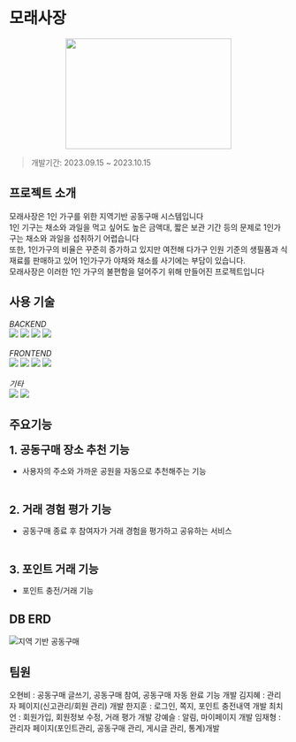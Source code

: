 # 모래사장

<p align="center">
<img src="https://github.com/hyeon0678/moraeSajang/assets/115452850/8ad16dfa-b48f-4038-9bb4-f8f1b636d1d2" width="300" height="200"/>
</p>

> 개발기간: 2023.09.15 ~ 2023.10.15


## 프로젝트 소개
모래사장은 1인 가구를 위한 지역기반 공동구매 시스템입니다<br/>
1인 기구는 채소와 과일을 먹고 싶어도 높은 금액대, 짧은 보관 기간 등의 문제로 1인가구는 채소와 과일을 섭취하기 어렵습니다<br/>
또한, 1인가구의 비율은 꾸준히 증가하고 있지만 여전해 다가구 인원 기준의 생필품과 식재료를 판매하고 있어 1인가구가 야채와 채소를 사기에는 부담이 있습니다.<br/>
모래사장은 이러한 1인 가구의 불편함을 덜어주기 위해 만들어진 프로젝트입니다

## 사용 기술
_BACKEND_
<br/>
<img src="https://img.shields.io/badge/java-007396?style=for-the-badge&logo=java&logoColor=white"> 
<img src="https://img.shields.io/badge/spring-6DB33F?style=for-the-badge&logo=spring&logoColor=white">
<img src="https://img.shields.io/badge/mybatis-007396?style=for-the-badge&logo=java&logoColor=white">
<img src="https://img.shields.io/badge/mariaDB-003545?style=for-the-badge&logo=mariaDB&logoColor=white">
<br/>
<br/>
_FRONTEND_
<br/>
  <img src="https://img.shields.io/badge/html5-E34F26?style=for-the-badge&logo=html5&logoColor=white"> 
  <img src="https://img.shields.io/badge/css-1572B6?style=for-the-badge&logo=css3&logoColor=white"> 
  <img src="https://img.shields.io/badge/javascript-F7DF1E?style=for-the-badge&logo=javascript&logoColor=black"> 
  <img src="https://img.shields.io/badge/jquery-0769AD?style=for-the-badge&logo=jquery&logoColor=white">
<br/>
<br/>
_기타_
<br/>
  <img src="https://img.shields.io/badge/github-181717?style=for-the-badge&logo=github&logoColor=white">
  <img src="https://img.shields.io/badge/git-F05032?style=for-the-badge&logo=git&logoColor=white">

## 주요기능
<span style="font-size: 20px;">__1. 공동구매 장소 추천 기능__</span><br/>
- 사용자의 주소와 가까운 공원을 자동으로 추천해주는 기능
<br/>

<span style="font-size: 20px;">__2. 거래 경험 평가 기능__</span><br/>
- 공동구매 종료 후 참여자가 거래 경험을 평가하고 공유하는 서비스
<br/>

<span style="font-size: 20px;">__3. 포인트 거래 기능__</span><br/>
- 포인트 충전/거래 기능

## DB ERD
![지역 기반 공동구매](https://github.com/hyeon0678/moraeSajang/assets/115452850/62a89721-01d5-4c5f-9583-ca9faf014e2f)


## 팀원
오현비 : 공동구매 글쓰기, 공동구매 참여, 공동구매 자동 완료 기능 개발
김지혜 : 관리자 페이지(신고관리/회원 관리) 개발
한지훈 : 로그인, 쪽지, 포인트 충전내역 개발
최치언 : 회원가입, 회원정보 수정, 거래 평가 개발
강예슬 : 알림, 마이페이지 개발
임재형 : 관리자 페이지(포인트관리, 공동구매 관리, 게시글 관리, 통계)개발 


